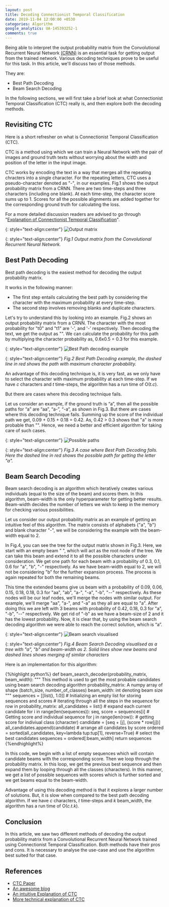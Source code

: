 ```yaml
---
layout: post
title: Decoding Connectionist Temporal Classification
date: 2019-11-04 12:00:00 +0530
categories: Algorithm
google_analytics: UA-145393252-1
comments: true
---
```


Being able to interpret the output probability matrix from the Convolutional Recurrent Neural Network [(CRNN)](https://sid2697.github.io/Blog_Sid/algorithm/2019/10/19/CTC-Loss.html) is an essential task for getting output from the trained network. Various decoding techniques prove to be useful for this task. In this article, we'll discuss two of those methods.

They are:
- Best Path Decoding
- Beam Search Decoding


In the following sections, we will first take a brief look at what Connectionist Temporal Classification (CTC) really is, and then explore both the decoding methods.

## Revisiting CTC

Here is a short refresher on what is Connectionist Temporal Classification (CTC).

CTC is a method using which we can train a Neural Network with the pair of images and ground truth texts without worrying about the width and position of the letter in the input image.

CTC works by encoding the text in a way that merges all the repeating chracters into a single character. For the repeating letters, CTC uses a pseudo-character denoted as "-", in our examples. Fig.1 shows the output probability matrix from a CRNN. There are two time-steps and three characters (including one blank). At each time-step, the character score sums up to 1. Scores for all the possible alignments are added together for the corresponding ground truth for calculating the loss.
 
For a more detailed discussion readers are advised to go through "[Explanation of Connectionist Temporal Classification](https://sid2697.github.io/Blog_Sid/algorithm/2019/10/19/CTC-Loss.html)".

{: style="text-align:center"}
![Output matrix](../../../../assets/images/Blog_2_fig_1.png)

{: style="text-align:center"}
*Fig.1 Output matrix from the Convolutional Recurrent Neural Network.*

## Best Path Decoding

Best path decoding is the easiest method for decoding the output probability matrix.

It works in the following manner:
- The first step entails calculating the best path by considering the character with the maximum probability at every time-step.
- The second step involves removing blanks and duplicate characters.

Let's try to understand this by looking into an example. Fig.2 shows an output probability matrix from a CRNN. The character with the most probability for "t0" and "t1" are '-',  and '-' respectively. Then decoding the text, we get the output as "". We can calculate the probability for this path by multiplying the character probability as, 0.6x0.5 = 0.3 for this example.

{: style="text-align:center"}
![Best Path decoding example](../../../../assets/images/Blog_2_fig_2.png)

{: style="text-align:center"}
*Fig.2 Best Path Decoding example, the dashed line in red shows the path with maximum character probability.*

An advantage of this decoding technique is, it is very fast, as we only have to select the character with maximum probability at each time-step. If we have *c* characters and *t* time-steps, the algorithm has a run time of O(*t.c*).

But there are cases where this decoding technique fails.

Let us consider an example, if the ground truth is “a”, then all the possible paths for “a” are “aa”, “a-”, “-a“, as shown in Fig.3. But there are cases where this decoding technique fails. Summing up the score of the individual path we get, 0.09 + 0.15 + 0.18 = 0.42. As, 0.42 > 0.3 shows that "a" is more probable than "". Hence, we need a better and efficient algorithm for taking care of such cases.

{: style="text-align:center"}
![Possible paths](../../../../assets/images/Blog_2_fig_3.png)

{: style="text-align:center"}
*Fig.3 A case where Best Path Decoding fails. Here the dashed line in red shows the possible path for getting the letter "a".*

## Beam Search Decoding

Beam search decoding is an algorithm which iteratively creates various individuals (equal to the size of the beam) and scores them. In this algorithm, beam-width is the only hyperparameter for getting better results. Beam-width decides the number of letters we wish to keep in the memory for checking various possibilities. 

Let us consider our output probability matrix as an example of getting an intuitive feel of this algorithm. The matrix consists of alphabets {"a", "b"} and blank character "-", we will be considering the example with the beam-width equal to 2.  

In Fig.4, you can see the tree for the output matrix shown in Fig.3. Here, we start with an empty beam " ", which will act as the root node of the tree. We can take this beam and extend it to all the possible characters under consideration. We get one path for each beam with a probability of 0.3, 0.1, 0.6 for "a", "b", "-" respectively. As we have beam-width equal to 2, we will not be considering "b" for the further expansion process. The process is again repeated for both the remaining beams.

This time the extended beams give us beam with a probability of 0.09, 0.06, 0.15, 0.18, 0.18, 0.3 for "aa", "ab", "a-", "-a", "-b", "--" respectively. As these nodes will be our leaf nodes, we'll merge the nodes with similar output. For example, we'll merge "aa", "a-", and "-a" as they all are equal to "a". After doing this we are left with 3 beams with probability of 0.42, 0.18, 0.3 for "a", "-b", "--" respectively. We get rid of "-b" as we have a beam-size of 2 and it has the lowest probability. Now, it is clear that, by using the beam search decoding algorithm we were able to reach the correct solution, which is “a”.

{: style="text-align:center"}
![Beam search visualised](../../../../assets/images/Blog_2_fig_4.png)
<!-- ![Annotation Issue](../../../../assets/images/CTC_2.png) -->

{: style="text-align:center"}
*Fig.4 Beam Search Decoding visualised as a tree with "a", "b" and beam-width as 2. Solid lines show new beams and dashed lines shows merging of similar characters*

Here is an implementation for this algorithm:

{%highlight python%}
def beam_search_decoder(probability_matrix, beam_width):
    """
    This method is used to get the most probable candidates using beam search decoding algorithm
    probability_matrix: A numpy array of shape (batch_size, number_of_classes)
    beam_width: int denoting beam size
    """
    sequences = [[list(), 1.0]]     # Initializing an empty list for storing sequences and scores
    # iterating through all the steps in the sequence
    for row in probability_matrix:
        all_candidates = list()
        # expand each current candidate
        for i in range(len(sequences)):
            seq, score = sequences[i]   # Getting score and individual sequence
            for j in range(len(row)):
                # getting score for indiviual class (character)
                candidate = [seq + [j], (score * row[j])]
                all_candidates.append(candidate)
        # arrange all candidates by score
        ordered = sorted(all_candidates, key=lambda tup:tup[1], reverse=True)
        # select the best candidates
        sequences = ordered[:beam_width]
    return sequences
{%endhighlight%}

In this code, we begin with a list of empty sequences which will contain candidate beams with the corresponding score. Then we loop through the probability matrix. In this loop, we get the previous best sequence and then expand them by looping through all the classes (characters). In this manner, we get a list of possible sequences with scores which is further sorted and we get beams equal to the beam-width.

Advantage of using this decoding method is that it explores a larger number of solutions. But, it is slow when compared to the best path decoding algorithm. If we have *c* characters, *t* time-steps and *k* beam_width, the algorithm has a run time of O(*c.t.k*).

## Conclusion

In this article, we saw two different methods of decoding the output probability matrix from a Convolutional Recurrent Neural Network trained using Connectionist Temporal Classification. Both methods have their pros and cons. It is necessary to analyse the use-case and use the algorithm best suited for that case.

## References

- [CTC Paper](https://www.cs.toronto.edu/~graves/icml_2006.pdf)
- [An awesome blog](https://towardsdatascience.com/beam-search-decoding-in-ctc-trained-neural-networks-5a889a3d85a7)
- [An intuitive Explanation of CTC](https://sid2697.github.io/Blog_Sid/algorithm/2019/10/19/CTC-Loss.html)
- [More technical explanation of CTC](https://distill.pub/2017/ctc/)